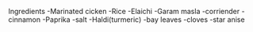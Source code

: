 Ingredients
-Marinated cicken
-Rice 
-Elaichi
-Garam masla
-corriender
-cinnamon
-Paprika
-salt
-Haldi(turmeric)
-bay leaves
-cloves
-star anise






